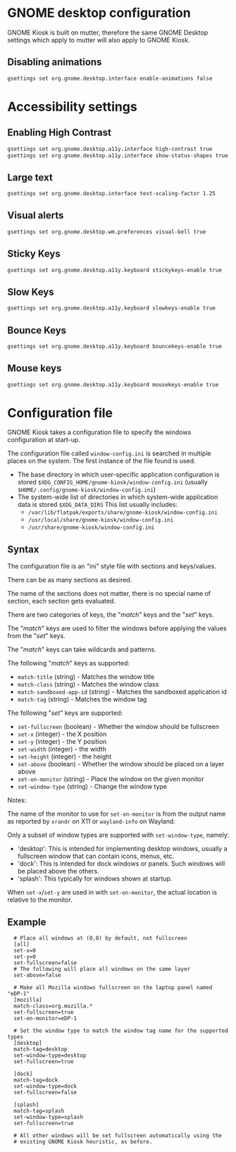 # GNOME desktop configuration

GNOME Kiosk is built on mutter, therefore the same GNOME Desktop settings
which apply to mutter will also apply to GNOME Kiosk.

## Disabling animations

```sh
gsettings set org.gnome.desktop.interface enable-animations false
```

# Accessibility settings

## Enabling High Contrast

```sh
gsettings set org.gnome.desktop.a11y.interface high-contrast true
gsettings set org.gnome.desktop.a11y.interface show-status-shapes true
```

## Large text

```sh
gsettings set org.gnome.desktop.interface text-scaling-factor 1.25
```

## Visual alerts

```sh
gsettings set org.gnome.desktop.wm.preferences visual-bell true
```

## Sticky Keys

```sh
gsettings set org.gnome.desktop.a11y.keyboard stickykeys-enable true
```

## Slow Keys

```sh
gsettings set org.gnome.desktop.a11y.keyboard slowkeys-enable true
```

## Bounce Keys

```sh
gsettings set org.gnome.desktop.a11y.keyboard bouncekeys-enable true
```

## Mouse keys

```sh
gsettings set org.gnome.desktop.a11y.keyboard mousekeys-enable true
```
# Configuration file

GNOME Kiosk takes a configuration file to specify the windows configuration at start-up.

The configuration file called `window-config.ini` is searched in multiple places on the
system. The first instance of the file found is used.

 * The base directory in which user-specific application configuration is stored
   `$XDG_CONFIG_HOME/gnome-kiosk/window-config.ini` (usually `$HOME/.config/gnome-kiosk/window-config.ini`)
 * The system-wide list of directories in which system-wide application data is stored `$XDG_DATA_DIRS`
   This list usually includes:
    - `/var/lib/flatpak/exports/share/gnome-kiosk/window-config.ini`
    - `/usr/local/share/gnome-kiosk/window-config.ini`
    - `/usr/share/gnome-kiosk/window-config.ini`

## Syntax

The configuration file is an "ini" style file with sections and keys/values.

There can be as many sections as desired.

The name of the sections does not matter, there is no special name of section,
each section gets evaluated.

There are two categories of keys, the "*match*" keys and the "*set*" keys.

The "*match*" keys are used to filter the windows before applying the
values from the "*set*" keys.

The "*match*" keys can take wildcards and patterns.

The following "*match*" keys as supported:

 * `match-title` (string) - Matches the window title
 * `match-class` (string) - Matches the window class
 * `match-sandboxed-app-id` (string) - Matches the sandboxed application id
 * `match-tag` (string)   - Matches the window tag

The following "*set*" keys are supported:

 * `set-fullscreen` (boolean) - Whether the window should be fullscreen
 * `set-x` (integer) - the X position
 * `set-y` (integer) - the Y position
 * `set-width` (integer) - the width
 * `set-height` (integer) - the height
 * `set-above` (boolean) - Whether the window should be placed on a layer above
 * `set-on-monitor` (string) - Place the window on the given monitor
 * `set-window-type` (string) - Change the window type

Notes:

The name of the monitor to use for `set-on-monitor` is from the output
name as reported by `xrandr` on X11 or `wayland-info` on Wayland.

Only a subset of window types are supported with `set-window-type`, namely:
 * 'desktop': This is intended for implementing desktop windows, usually a fullscreen window that can contain icons, menus, etc.
 * 'dock': This is intended for dock windows or panels. Such windows will be placed above the others.
 * 'splash': This typically for windows shown at startup.

When `set-x`/`set-y` are used in with `set-on-monitor`, the actual location
is relative to the monitor.

## Example

```
  # Place all windows at (0,0) by default, not fullscreen
  [all]
  set-x=0
  set-y=0
  set-fullscreen=false
  # The following will place all windows on the same layer
  set-above=false

  # Make all Mozilla windows fullscreen on the laptop panel named "eDP-1"
  [mozilla]
  match-class=org.mozilla.*
  set-fullscreen=true
  set-on-monitor=eDP-1

  # Set the window type to match the window tag name for the supported types
  [desktop]
  match-tag=desktop
  set-window-type=desktop
  set-fullscreen=true

  [dock]
  match-tag=dock
  set-window-type=dock
  set-fullscreen=false

  [splash]
  match-tag=splash
  set-window-type=splash
  set-fullscreen=true

  # All other windows will be set fullscreen automatically using the
  # existing GNOME Kiosk heuristic, as before.
```
